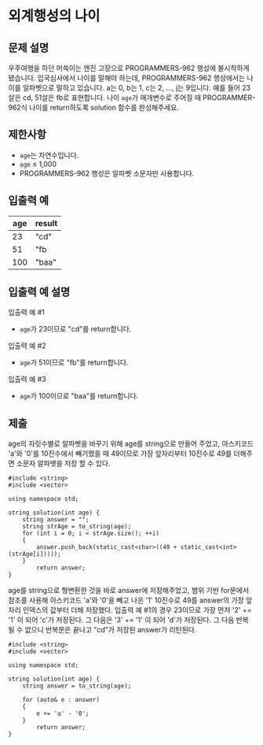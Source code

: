 # 외계행성의 나이

## 문제 설명

우주여행을 하던 머쓱이는 엔진 고장으로 PROGRAMMERS-962 행성에 불시착하게 됐습니다. 입국심사에서 나이를 말해야 하는데, PROGRAMMERS-962 행성에서는 나이를 알파벳으로 말하고 있습니다. a는 0, b는 1, c는 2, ..., j는 9입니다. 예를 들어 23살은 cd, 51살은 fb로 표현합니다. 나이 `age`가 매개변수로 주어질 때 PROGRAMMER-962식 나이를 return하도록 solution 함수를 완성해주세요.

## 제한사항

+ `age`는 자연수입니다.
+ `age` ≤ 1,000
+ PROGRAMMERS-962 행성은 알파벳 소문자만 사용합니다.


## 입출력 예

age|result
---|---
23|"cd"
51|"fb
100|"baa"

## 입출력 예 설명

입출력 예 #1

+ `age`가 23이므로 "cd"를 return합니다.

입출력 예 #2

+ `age`가 51이므로 "fb"를 return합니다.

입출력 예 #3

+ `age`가 100이므로 "baa"를 return합니다.

## 제출

age의 자릿수별로 알파벳을 바꾸기 위해 age를 string으로 만들어 주었고, 아스키코드 'a'와 '0'를 10진수에서 빼기했을 때 49이므로 가장 앞자리부터 10진수로 49를 더해주면 소문자 알파벳을 저장 할 수 있다.
```
#include <string>
#include <vector>

using namespace std;

string solution(int age) {
    string answer = "";
    string strAge = to_string(age);
    for (int i = 0; i < strAge.size(); ++i)
    {
        answer.push_back(static_cast<char>((49 + static_cast<int>(strAge[i]))));
    }
        return answer;
}
```

age를 string으로 형변환한 것을 바로 answer에 저장해주었고, 범위 기반 for문에서 참조를 사용해 아스키코드 'a'와 '0'을 빼고 나온 '1' 10진수로 49를 answer의 가장 앞자리 인덱스의 값부터 더해 저장했다.
입출력 예 #1의 경우 23이므로 가장 먼저 '2' += '1' 이 되어 'c'가 저장된다. 그 다음은 '3' += '1' 이 되어 'd'가 저장된다. 그 다음 반복 될 수 없으니 반복문은 끝나고 "cd"가 저장된 answer가 리턴된다.
```
#include <string>
#include <vector>

using namespace std;

string solution(int age) {
    string answer = to_string(age);
    
    for (auto& e : answer)
    {
        e += 'a' - '0';
    }
        return answer;
}
```